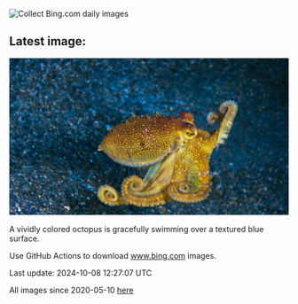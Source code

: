 ![Collect Bing.com daily images](https://github.com/counter2015/bing-daily-images/workflows/Collect%20Bing.com%20daily%20images/badge.svg)
## Latest image:
![](images/MototiOctopus.jpg)

A vividly colored octopus is gracefully swimming over a textured blue surface.

Use GitHub Actions to download www.bing.com images.

Last update: 2024-10-08 12:27:07 UTC

All images since 2020-05-10 [here](https://github.com/counter2015/bing-daily-images/tree/master/images)
